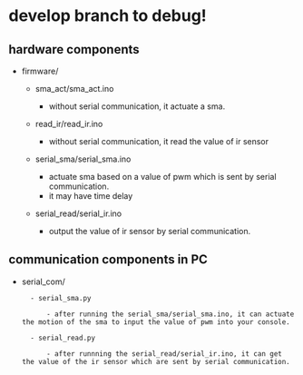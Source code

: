 # develop branch to debug!

## hardware components
- firmware/

	- sma_act/sma_act.ino

		- without serial communication, it actuate a sma.

	- read_ir/read_ir.ino

		- without serial communication, it read the value of ir sensor

	- serial_sma/serial_sma.ino

		- actuate sma based on a value of pwm which is sent by serial communication.
		- it may have time delay

	- serial_read/serial_ir.ino

		- output the value of ir sensor by serial communication.

## communication components in PC

- serial_com/

		- serial_sma.py

			- after running the serial_sma/serial_sma.ino, it can actuate the motion of the sma to input the value of pwm into your console.

		- serial_read.py

			- after runnning the serial_read/serial_ir.ino, it can get the value of the ir sensor which are sent by serial communication.
